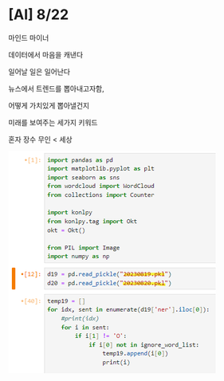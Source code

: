  

# [AI] 8/22

마인드 마이너

데이터에서 마음을 캐낸다

일어날 일은 일어난다

뉴스에서 트렌드를 뽑아내고자함,

어떻게 가치있게 뽑아낼건지

미래를 보여주는 세가지 키워드

혼자 장수 무인 < 세상

[![](HTML%20import/Attachments/Untitled%2057.png)](Untitled%2057.png)